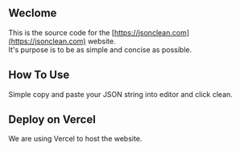 
## Weclome

This is the source code for the [https://jsonclean.com](https://jsonclean.com) website.  
It's purpose is to be as simple and concise as possible.

## How To Use

Simple copy and paste your JSON string into editor and click clean.  

## Deploy on Vercel

We are using Vercel to host the website. 

